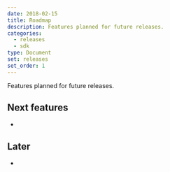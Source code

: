 ```yaml
---
date: 2018-02-15
title: Roadmap
description: Features planned for future releases.
categories:
  - releases
  - sdk
type: Document
set: releases
set_order: 1
---
```


Features planned for future releases.

## Next features

-

## Later


-
